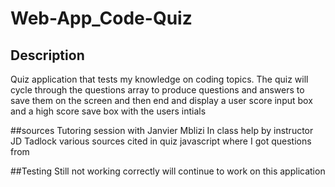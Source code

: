 # Web-App_Code-Quiz

## Description 
Quiz application that tests my knowledge on coding topics. The quiz will cycle through the questions array to produce questions and answers to save them on the screen and then end and display a user score input box and a high score save box with the users intials

##sources 
Tutoring session with Janvier Mblizi 
In class help by instructor JD Tadlock 
various sources cited in quiz javascript where I got questions from 

##Testing 
Still not working correctly will continue to work on this application 
